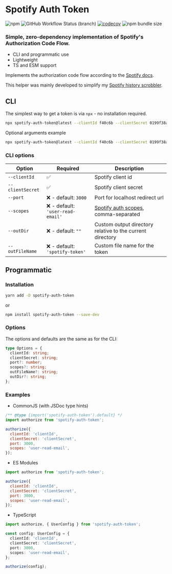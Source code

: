 # Spotify Auth Token

![npm](https://img.shields.io/npm/v/spotify-auth-token) ![GitHub Workflow Status (branch)](https://img.shields.io/github/workflow/status/eegli/spotify-auth-token/ci-unit-tests/main) [![codecov](https://codecov.io/gh/eegli/spotify-auth-token/branch/main/graph/badge.svg?token=2GK6L7KXTD)](https://codecov.io/gh/eegli/spotify-auth-token) ![npm bundle size](https://img.shields.io/bundlephobia/min/spotify-auth-token)

### Simple, zero-dependency implementation of Spotify's Authorization Code Flow.

- CLI and programmatic use
- Lightweight
- TS and ESM support

Implements the authorization code flow according to the [Spotify docs](https://developer.spotify.com/documentation/general/guides/authorization/code-flow/).

This helper was mainly developed to simplify my [Spotify history scrobbler](https://github.com/eegli/spotify-history).

## CLI

The simplest way to get a token is via `npx` - no installation required.

```bash
npx spotify-auth-token@latest --clientId f40c6b --clientSecret 0199f38a
```

Optional arguments example

```bash
npx spotify-auth-token@latest --clientId f40c6b --clientSecret 0199f38a --port 8000 --scopes "user-library-read,user-top-read"
```

### CLI options

| Option           | Required                          | Description                                                                                                              |
| ---------------- | --------------------------------- | ------------------------------------------------------------------------------------------------------------------------ |
| `--clientId`     | ✅                                | Spotify client id                                                                                                        |
| `--clientSecret` | ✅                                | Spotify client secret                                                                                                    |
| `--port`         | ❌ - default: `3000`              | Port for localhost redirect url                                                                                          |
| `--scopes`       | ❌ - default: `'user-read-email'` | [Spotify auth scopes](https://developer.spotify.com/documentation/general/guides/authorization/scopes/), comma-separated |
| `--outDir`       | ❌ - default: `""`                | Custom output directory relative to the current directory                                                                |
| `--outFileName`  | ❌ - default: `'spotify-token'`   | Custom file name for the token                                                                                           |

## Programmatic

### Installation

```bash
yarn add -D spotify-auth-token
```

or

```bash
npm install spotify-auth-token --save-dev
```

### Options

The options and defaults are the same as for the CLI:

```ts
type Options = {
  clientId: string;
  clientSecret: string;
  port?: number;
  scopes?: string;
  outFileName?: string;
  outDir?: string;
};
```

### Examples

- CommonJS (with JSDoc type hints)

```js
/** @type {import('spotify-auth-token').default} */
import authorize from 'spotify-auth-token';

authorize({
  clientId: 'clientId',
  clientSecret: 'clientSecret',
  port: 3000,
  scopes: 'user-read-email',
});
```

- ES Modules

```js
import authorize from 'spotify-auth-token';

authorize({
  clientId: 'clientId',
  clientSecret: 'clientSecret',
  port: 3000,
  scopes: 'user-read-email',
});
```

- TypeScript

```ts
import authorize, { UserConfig } from 'spotify-auth-token';

const config: UserConfig = {
  clientId: 'clientId',
  clientSecret: 'clientSecret',
  port: 3000,
  scopes: 'user-read-email',
};

authorize(config);
```
